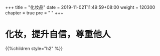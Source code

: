 +++
title = "化妆品"
date = 2019-11-02T11:49:59+08:00
weight = 120300
chapter = true
pre = "<i class='fas fa-smile'></i> "
+++

# 化妆，提升自信，尊重他人

{{%children style="h2" %}}
